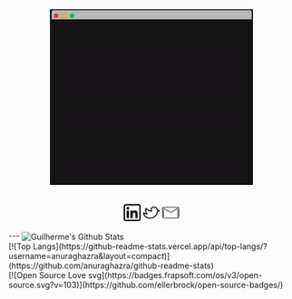 <div align="center"><img src ="https://github.com/GuilhermeTerriaga/GuilhermeTerriaga/blob/master/bio.gif"/>
</div>
<br/>
<p align='center'>
<a href="https://www.linkedin.com/in/guilherme-terriaga-109851179/"><img height="30" src="https://github.com/GuilhermeTerriaga/GuilhermeTerriaga/blob/master/linkedin.png?raw=true"></a>
<a href="https://twitter.com/N0_mana"><img height="30" src="https://github.com/GuilhermeTerriaga/GuilhermeTerriaga/blob/master/twitter.png?raw=true"></a>
<a href="mailto:guilherme.terriaga@gmail.com"><img height="30" src="https://github.com/GuilhermeTerriaga/GuilhermeTerriaga/blob/master/mail.png?raw=true"></a>
</p>
---

<img align="center" alt="Guilherme's Github Stats" src="https://github-readme-stats.vercel.app/api?username=GuilhermeTerriaga&show_icons=true&theme=synthwave" />
<br/>
[![Top Langs](https://github-readme-stats.vercel.app/api/top-langs/?username=anuraghazra&layout=compact)](https://github.com/anuraghazra/github-readme-stats)
<br/>
[![Open Source Love svg](https://badges.frapsoft.com/os/v3/open-source.svg?v=103)](https://github.com/ellerbrock/open-source-badges/)
